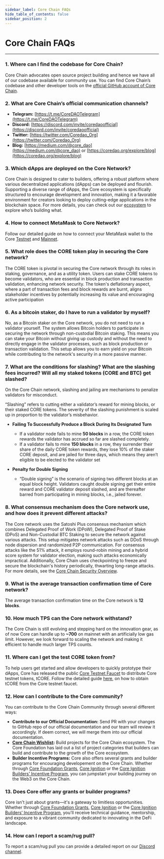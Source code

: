 ```yaml
---
sidebar_label: Core Chain FAQs
hide_table_of_contents: false
sidebar_position: 2
---
```


# Core Chain FAQs
---

### 1. Where can I find the codebase for Core Chain?
    
Core Chain advocates open source project building and hence we have all of our codebase available for community use. You can find Core Chain’s codebase and other developer tools on the [official GitHub account of Core Chain](https://github.com/coredao-org).

### 2. What are Core Chain’s official communication channels?
    
* **Telegram:** [https://t.me/CoreDAOTelegram](https://t.me/CoreDAOTelegram)
* **Discord:** [https://discord.com/invite/coredaoofficial](https://discord.com/invite/coredaoofficial)
* **Twitter:** [https://twitter.com/Coredao_Org](https://twitter.com/Coredao_Org)
* **Blog:** [https://medium.com/@core_dao](https://medium.com/@core_dao) or [https://coredao.org/explore/blog](https://coredao.org/explore/blog)

<!-- ### 3. How to query the current system parameters?
     -->

### 3. Which dApps are deployed on the Core Network?
    
Core Chain is designed to cater to builders, offering a robust platform where various decentralized applications (dApps) can be deployed and flourish. Supporting a diverse range of dApps, the Core ecosystem is specifically structured to encourage development and innovation, making it a favorable environment for creators looking to deploy cutting-edge applications in the blockchain space. For more details, you can check out our [ecosystem](https://coredao.org/explore/ecosystem) to explore who’s building what.
 

### 4. How to connect MetaMask to Core Network?    

Follow our detailed guide on how to connect your MetaMask wallet to the Core [Testnet](https://rumeelhussainbnb.github.io/CoreDAODocs/docs/Dev-Guide/core-testnet-wallet-config) and [Mainnet](https://rumeelhussainbnb.github.io/CoreDAODocs/docs/Dev-Guide/core-mainnet-wallet-config).

### 5. What role does the CORE token play in securing the Core network?

The CORE token is pivotal in securing the Core network through its roles in staking, governance, and as a utility token. Users can stake CORE tokens to become validators, who are essential in block production and transaction validation, enhancing network security. The token's deflationary aspect, where a part of transaction fees and block rewards are burnt, aligns stakeholder incentives by potentially increasing its value and encouraging active participation

### 6. As a bitcoin staker, do I have to run a validator by myself?

No, as a Bitcoin staker on the Core network, you do not need to run a validator yourself. The system allows Bitcoin holders to participate in securing the network through non-custodial Bitcoin staking. This means you can stake your Bitcoin without giving up custody and without the need to directly engage in the validator processes, such as block production or transaction validation. This setup allows you to earn yield on your Bitcoin while contributing to the network's security in a more passive manner.

### 7. What are the conditions for slashing? What are the slashing fees incurred? Will all my staked tokens (CORE and BTC) get slashed?
    
On the Core Chain network, slashing and jailing are mechanisms to penalize validators for misconduct.

“Slashing” refers to cutting either a validator’s reward for mining blocks, or their staked CORE tokens. The severity of the slashing punishment is scaled up in proportion to the validator’s misbehavior.

* **Failing To Successfully Produce a Block During Its Designated Turn**
    * If a validator node fails to mine **50 blocks** in a row, the CORE token rewards the validator has accrued so far are slashed completely.
    * If a validator fails to mine **150 blocks** in a row, they surrender their share of the daily CORE token rewards, they lose 10% of the staker CORE deposit, and are jailed for three days, which means they aren’t eligible to be elected to the validator set
    
* **Penalty for Double Signing**
    * “Double signing” is the scenario of signing two different blocks at an equal block height. Validators caught double signing get their entire reward and CORE validator deposit slashed, and are thereafter barred from participating in mining blocks, i.e., jailed forever.
    
### 8. What consensus mechanism does the Core network use, and how does it prevent different attacks?

The Core network uses the Satoshi Plus consensus mechanism which combines Delegated Proof of Work (DPoW), Delegated Proof of Stake (DPoS) and Non-Custodial BTC Staking to secure the network against various attacks. This setup mitigates network attacks such as DDoS through node dispersion and randomized P2P communication. For consensus attacks like the 51% attack, it employs round-robin mining and a hybrid score system for validator election, making such attacks economically impractical. Additionally, Core Chain uses checkpointing to freeze and secure the blockchain's history periodically, thwarting long-range attacks. For more details, see the [Core Chain Security Overview](https://docs.coredao.org/core-white-paper-v1.0.7/satoshi-plus-consensus/security).

### 9. What is the average transaction confirmation time of Core network?

The average transaction confirmation time on the Core network is **12 blocks**.

### 10. How much TPS can the Core network withstand?

The Core Chain is still evolving and stepping hard on the innovation gear, as of now Core can handle up to **~700** on mainnet with an artificially low gas limit. However, we look forward to scaling the network and making it efficient to handle much larger TPS counts.

<!-- ### 11. What is the address format of Core? Does it support multiple formats?
    

### 12. What are possible causes of transaction failure on the core network? -->
    

### 11. Where can I get the test CORE token from?
    
To help users get started and allow developers to quickly prototype their dApps, Core has released the public [Core Testnet Faucet](https://scan.test.btcs.network/faucet) to distribute Core testnet tokens, tCORE. Follow the detailed guide [here](https://rumeelhussainbnb.github.io/CoreDAODocs/docs/Dev-Guide/core-faucet), on how to obtain tCORE from the Core testnet faucet.

### 12. How can I contribute to the Core community?

You can contribute to the Core Chain Community through several different ways:
* **Contribute to our Official Documentation:** Send PR with your changes to GitHub repo of our official documentation and our team will review it accordingly. If deem correct, we will merge them into our official documentation.
* **[Core Chain Wishlist](https://github.com/coredao-org/core-community-contributions):** Build projects for the Core Chain ecosystem. The Core Foundation has laid out a list of project categories that builders can build and contribute to the growth of the Core ecosystem.
* **Builder Incentive Programs:** Core also offers several grants and builder programs for encouraging developement on the Core Chain. Whether through [Core Foundation Grants](https://coredaofoundation.org/fund-your-project), [Core Ignition](https://ignition.coredao.org/) or the [Core Ignition Builders’ Incentive Program](https://coredao.org/initiatives/incentiveprogram), you can jumpstart your building journey on the Web3 on the Core Chain.

### 13. Does Core offer any grants or builder programs? 

Core isn't just about grants—it's a gateway to limitless opportunities. Whether through [Core Foundation Grants](https://coredaofoundation.org/fund-your-project), [Core Ignition](https://ignition.coredao.org/) or the [Core Ignition Builders’ Incentive Program](https://coredao.org/initiatives/incentiveprogram), you'll receive technical guidance, mentorship, and exposure to a vibrant community dedicated to innovating in the DeFi landscape.

### 14. How can I report a scam/rug pull?
    
To report a scam/rug pull you can provide a detailed report on our [Discord channel](https://discord.com/invite/coredaoofficial).